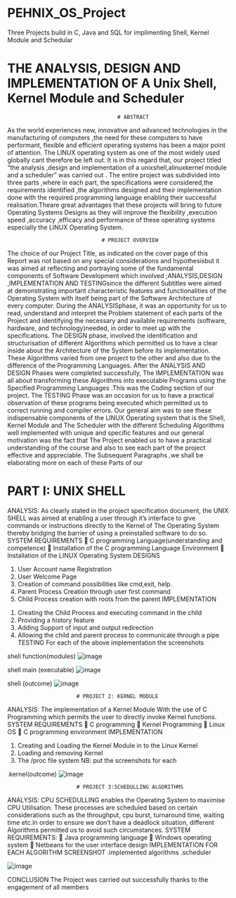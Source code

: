 # PEHNIX_OS_Project
Three Projects build in C, Java and SQL for implimenting Shell, Kernel Module and Schedular


# THE ANALYSIS, DESIGN AND IMPLEMENTATION OF A Unix Shell, Kernel Module and Scheduler

                                       # ABSTRACT
As the world experiences new, innovative and advanced technologies in the manufacturing of computers ,the need for these computers to have performant, flexible and efficient operating systems has been a major point of attention. The LINUX operating system as one of the most widely used globally cant therefore be left out. It is in this regard that, our project titled “the analysis ,design and implementation of a unixshell,alinuxkernel module and a scheduler” was carried out . The entire project was subdivided into three parts ,where in each part, the specifications were considered,the requirements identified ,the algorithms designed and their implementation done with the required programming language enabling their successful realisation.Theare great advantages that these projects will bring to future Operating Systems Designs as they will improve the flexibility ,execution speed ,accuracy ,efficacy and performance of these operating systems especially the LINUX Operating System.

                                  # PROJECT OVERVIEW
The choice of our Project Title, as indicated on the cover page of this Report was not based on any special considerations and hypothesisbut it was aimed at reflecting and portraying some of the fundamental components of Software Development which involved ;ANALYSIS,DESIGN ,IMPLEMENTATION AND TESTINGsince the different Subtitles were aimed at demonstrating important characteristic features and functionalities of the Operating System with itself being part of the Software Architecture of every computer.
During the ANALYSISphase, it was an opportunity for us to read, understand and interpret the Problem statement of each parts of the Project and identifying the necessary and available requirements (software, hardware, and technology)needed, in order to meet up with the specifications.
The DESIGN phase, involved the identification and structurisation of different Algorithms which permitted us to have a clear inside about the Architecture of the System before its implementation. These Algorithms varied from one project to the other and also due to the difference of the Programming Languages.
After the ANALYSIS AND DESIGN Phases were completed successfully, The IMPLEMENTATION was all about transforming these Algorithms into executable Programs using the Specified Programming Languages .This was the Coding section of our project.
The TESTING Phase was an occasion for us to have a practical observation of these programs being executed which permitted us to correct running and compiler errors.
Our general aim was to see these indispensable components of the LINUX Operating system that is the Shell, Kernel Module and The Scheduler with the different Scheduling Algorithms well implemented with unique and specific features and our general motivation was the fact that The Project enabled us to have a practical understanding of the course and also to see each part of the project effective and appreciable.
The Subsequent Paragraphs ,we shall be elaborating more on each of these Parts of our


# PART I: UNIX SHELL
ANALYSIS: As clearly stated in the project specification document, the UNIX SHELL was aimed at enabling a user through it’s interface to give commands or instructions directly to the Kernel of The Operating System thereby bridging the barrier of using a preinstalled software to do so.
SYSTEM REQUIREMENTS
 C programming Language(understanding and competence)
 Installation of the C programming Language Environment
 Installation of the LINUX Operating System
DESIGNS
1. User Account name Registration
2. User Welcome Page
3. Creation of command possibilities like cmd,exit, help.
4. Parent Process Creation through user first command
5. Child Process creation with roots from the parent
IMPLEMENTATION
1) Creating the Child Process and executing command in the child
2) Providing a history feature
3) Adding Support of input and output redirection
4) Allowing the child and parent process to communicate through a pipe
TESTING
For each of the above implementation the screenshots

shell function(modules)
![image](https://github.com/AlkaloidWells/PEHNIX_OS_Project/assets/55930366/c31ec3a4-92cc-449d-9ef8-c4ddcb4537f3)

shell main (executable)
![image](https://github.com/AlkaloidWells/PEHNIX_OS_Project/assets/55930366/9846e519-db9d-4063-badb-c66f0e6aaaff)

shell (outcome)
![image](https://github.com/AlkaloidWells/PEHNIX_OS_Project/assets/55930366/444d6adb-69a7-444c-b966-dacacf2f2305)



                          # PROJECT 2: KERNEL MODULE
ANALYSIS: The implementation of a Kernel Module With the use of C Programming which permits the user to directly invoke Kernel functions.
SYSTEM REQUIREMENTS
 C programming
 Kernel Programming
 Linux OS
 C programming environment
IMPLEMENTATION
1) Creating and Loading the Kernel Module in to the Linux Kernel
2) Loading and removing Kernel
3) The /proc file system
NB: put the screenshots for each

.kernel(outcome)
![image](https://github.com/AlkaloidWells/PEHNIX_OS_Project/assets/55930366/7b947d26-1602-48cf-af6d-0cc2b2c1a46e)



                          # PROJECT 3:SCHEDULLING ALGORITHMS
ANALYSIS: CPU SCHEDULLING enables the Operating System to maximise CPU Utilisation. These processes are scheduled based on certain considerations such as the throughput, cpu burst, turnaround time, waiting time etc.In order to ensure we don’t have a deadlock situation, different Algorithms permitted us to avoid such circumstances.
SYSTEM REQUIREMENTS:
 Java programming language
 Windows operating system
 Netbeans for the user interface design
IMPLEMENTATION
FOR EACH ALGORITHM SCREENSHOT
.implemented algorithms
.scheduler

![image](https://github.com/AlkaloidWells/PEHNIX_OS_Project/assets/55930366/16f14009-0261-4e07-a412-b6052ef19798)


CONCLUSION
The Project was carried out successfully thanks to the engagement of all members

